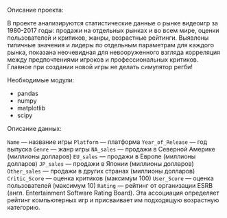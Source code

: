 Описание проекта:

В проекте анализируются статистические данные о рынке видеоигр за 1980-2017 годы: продажи на отдельных рынках и во всем мире, оценки пользователей и критиков, жанры, возрастные рейтинги. Выявлены типичные значения и лидеры по отдельным параметрам для каждого рынка, показана неочевидная для невооруженного взгляда корреляция между предпочтениями игроков и профессиональных критиков. Главное при создании новой игры не делать симулятор регби!

Необходимые модули:

- pandas
- numpy
- matplotlib
- scipy

Описание данных:

`Name` — название игры
`Platform` — платформа
`Year_of_Release` — год выпуска
`Genre` — жанр игры
`NA_sales` — продажи в Северной Америке (миллионы долларов)
`EU_sales` — продажи в Европе (миллионы долларов)
`JP_sales` — продажи в Японии (миллионы долларов)
`Other_sales` — продажи в других странах (миллионы долларов)
`Critic_Score` — оценка критиков (максимум 100)
`User_Score` — оценка пользователей (максимум 10)
`Rating` — рейтинг от организации ESRB (англ. Entertainment Software Rating Board). Эта ассоциация определяет рейтинг компьютерных игр и присваивает им подходящую возрастную категорию.